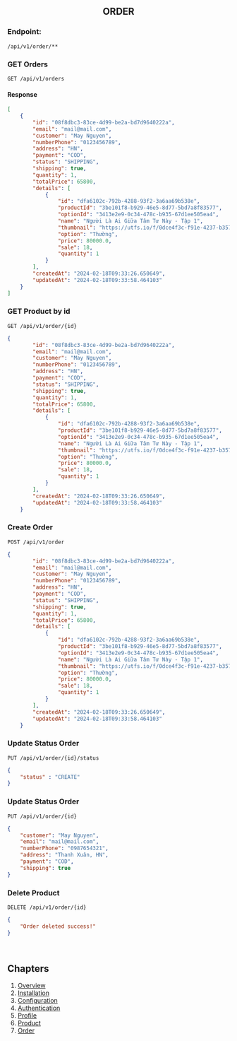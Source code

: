 <h2 align="center">ORDER</h2>

### Endpoint:

```
/api/v1/order/**
```

### GET Orders

```http
GET /api/v1/orders
```

#### Response

```json
[
    {
        "id": "08f8dbc3-83ce-4d99-be2a-bd7d9640222a",
        "email": "mail@mail.com",
        "customer": "May Nguyen",
        "numberPhone": "0123456789",
        "address": "HN",
        "payment": "COD",
        "status": "SHIPPING",
        "shipping": true,
        "quantity": 1,
        "totalPrice": 65800,
        "details": [
            {
                "id": "dfa6102c-792b-4288-93f2-3a6aa69b538e",
                "productId": "3be101f8-b929-46e5-8d77-5bd7a8f83577",
                "optionId": "3413e2e9-0c34-478c-b935-67d1ee505ea4",
                "name": "Người Là Ai Giữa Tâm Tư Này - Tập 1",
                "thumbnail": "https://utfs.io/f/0dce4f3c-f91e-4237-b357-185511985e74-ihb14u.webp",
                "option": "Thường",
                "price": 80000.0,
                "sale": 18,
                "quantity": 1
            }
        ],
        "createdAt": "2024-02-18T09:33:26.650649",
        "updatedAt": "2024-02-18T09:33:58.464103"
    }
]
```

### GET Product by id

```http
GET /api/v1/order/{id}
```

```json
{
        "id": "08f8dbc3-83ce-4d99-be2a-bd7d9640222a",
        "email": "mail@mail.com",
        "customer": "May Nguyen",
        "numberPhone": "0123456789",
        "address": "HN",
        "payment": "COD",
        "status": "SHIPPING",
        "shipping": true,
        "quantity": 1,
        "totalPrice": 65800,
        "details": [
            {
                "id": "dfa6102c-792b-4288-93f2-3a6aa69b538e",
                "productId": "3be101f8-b929-46e5-8d77-5bd7a8f83577",
                "optionId": "3413e2e9-0c34-478c-b935-67d1ee505ea4",
                "name": "Người Là Ai Giữa Tâm Tư Này - Tập 1",
                "thumbnail": "https://utfs.io/f/0dce4f3c-f91e-4237-b357-185511985e74-ihb14u.webp",
                "option": "Thường",
                "price": 80000.0,
                "sale": 18,
                "quantity": 1
            }
        ],
        "createdAt": "2024-02-18T09:33:26.650649",
        "updatedAt": "2024-02-18T09:33:58.464103"
    }
```

### Create Order

```http
POST /api/v1/order
```

```json
{
        "id": "08f8dbc3-83ce-4d99-be2a-bd7d9640222a",
        "email": "mail@mail.com",
        "customer": "May Nguyen",
        "numberPhone": "0123456789",
        "address": "HN",
        "payment": "COD",
        "status": "SHIPPING",
        "shipping": true,
        "quantity": 1,
        "totalPrice": 65800,
        "details": [
            {
                "id": "dfa6102c-792b-4288-93f2-3a6aa69b538e",
                "productId": "3be101f8-b929-46e5-8d77-5bd7a8f83577",
                "optionId": "3413e2e9-0c34-478c-b935-67d1ee505ea4",
                "name": "Người Là Ai Giữa Tâm Tư Này - Tập 1",
                "thumbnail": "https://utfs.io/f/0dce4f3c-f91e-4237-b357-185511985e74-ihb14u.webp",
                "option": "Thường",
                "price": 80000.0,
                "sale": 18,
                "quantity": 1
            }
        ],
        "createdAt": "2024-02-18T09:33:26.650649",
        "updatedAt": "2024-02-18T09:33:58.464103"
    }
```

### Update Status Order

```http
PUT /api/v1/order/{id}/status
```

```json
{
    "status" : "CREATE"
}
```
### Update Status Order

```http
PUT /api/v1/order/{id}
```

```json
{
    "customer": "May Nguyen",
    "email": "mail@mail.com",
    "numberPhone": "0987654321",
    "address": "Thanh Xuân, HN",
    "payment": "COD",
    "shipping": true
}
```


### Delete Product

```http
DELETE /api/v1/order/{id}
```

```json
{
    "Order deleted success!"
}
```

</br>

## Chapters
  1. [Overview](../README.md)
  2. [Installation](./Installation.md)
  3. [Configuration](./Configuration.md)
  4. [Authentication](./Auth.md)
  5. [Profile](./Profile.md)
  6. [Product](./Product.md)
  7. [Order](./Order.md)
    
